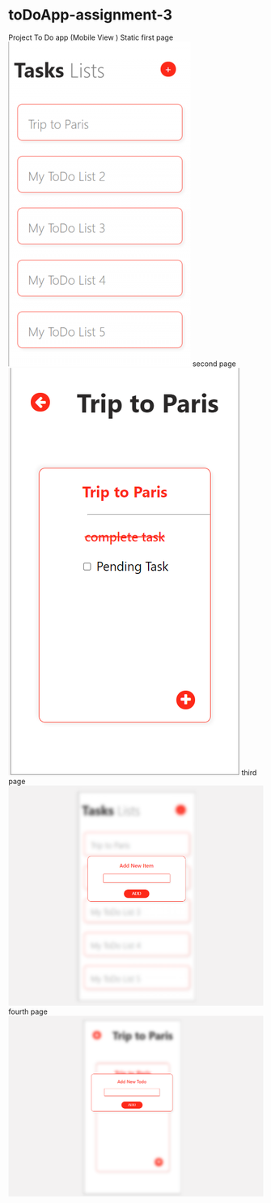 # toDoApp-assignment-3
Project To Do app (Mobile View ) Static 
first page
![alt text](https://github.com/sachinmaurya17/toDoApp-assignment-3/blob/master/images/backgrounn-image.png?raw=true)
second page
![alt text](https://github.com/sachinmaurya17/toDoApp-assignment-3/blob/master/images/background-images-fourth.png?raw=true)
third page
![alt text](https://github.com/sachinmaurya17/toDoApp-assignment-3/blob/master/images/third.png?raw=true)
fourth page
![alt text](https://github.com/sachinmaurya17/toDoApp-assignment-3/blob/master/images/fourth.png?raw=true)

